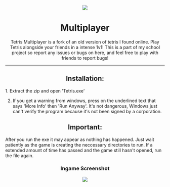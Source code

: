 <p align="center">
<img src="https://i.imgur.com/35IA11d.png" </a>

<h1 align="center">Multiplayer</h1>

<p align="center"> 
Tetris Multiplayer is a fork of an old version of tetris I found online. Play Tetris alongside your friends in a intense 1v1!
  This is a part of my school project so report any issues or bugs on here, and feel free to play with friends to report bugs!
</a>  
  
  
  
---
<p align="center">


<h2 align="center">Installation:</h2>
</a>
1. Extract the zip and open 'Tetris.exe'


2. If you get a warning from windows, press on the underlined text that says 'More Info' then 'Run Anyway'. It's not dangerous, Windows just can't verify the program because it's not been signed by a corporation.


<h2 align="center">Important:</h2>
After you run the exe it may appear as nothing has happened. Just wait patiently as the game is creating the
neccessary directories to run. If a extended amount of time has passed and the game still hasn't opened, run
the file again. </a>


<h3 align="center">Ingame Screenshot</h3>

  <p align="center">
  <img src="https://i.imgur.com/FywZ2mV.png" </a>
